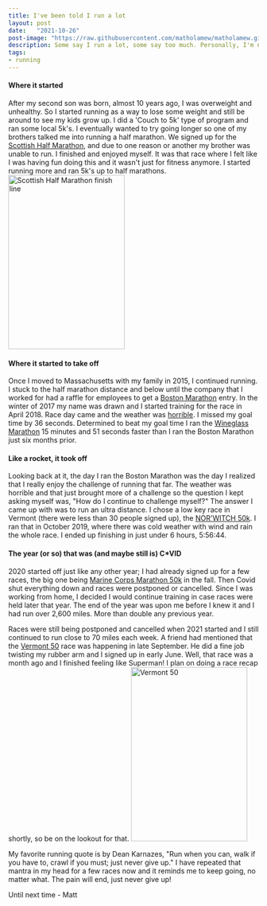 ```yaml
---
title: I've been told I run a lot
layout: post
date:   "2021-10-26"
post-image: "https://raw.githubusercontent.com/matholamew/matholamew.github.io/master/assets/images/2021-10-26post/trailRunner.png"
description: Some say I run a lot, some say too much. Personally, I'm not sure about any of that.
tags:
- running
---
```

#### **Where it started**
After my second son was born, almost 10 years ago, I was overweight and unhealthy. So I started running as a way to lose some weight and still be around to see my kids grow up. I did a 'Couch to 5k' type of program and ran some local 5k's. I eventually wanted to try going longer so one of my brothers talked me into running a half marathon. We signed up for the <a href="https://www.scottishhalfmarathon.com/" title="Scottish Half Marathon">Scottish Half Marathon</a>, and due to one reason or another my brother was unable to run. I finished and enjoyed myself. It was that race where I felt like I was having fun doing this and it wasn't just for fitness anymore. I started running more and ran 5k's up to half marathons.
<img src="https://raw.githubusercontent.com/matholamew/matholamew.github.io/master/assets/images/2021-10-26post/ScottishHalf.png" alt="Scottish Half Marathon finish line" class="centerImage" title="Scottish Half Marathon finish line" width="234" height="350"/>

#### **Where it started to take off**
Once I moved to Massachusetts with my family in 2015, I continued running. I stuck to the half marathon distance and below until the company that I worked for had a raffle for employees to get a <a href="https://www.baa.org/races/boston-marathon" title="Boston Marathon">Boston Marathon</a> entry. In the winter of 2017 my name was drawn and I started training for the race in April 2018. Race day came and the weather was <a href="https://www.sbnation.com/lookit/2018/4/16/17242356/boston-marathon-weather-video-rain-wind" title="Boston Marathon 2018 weather">horrible</a>. I missed my goal time by 36 seconds. Determined to beat my goal time I ran the <a href="https://www.wineglassmarathon.com/" title="Wineglass Marathon">Wineglass Marathon</a> 15 minutes and 51 seconds faster than I ran the Boston Marathon just six months prior.

#### **Like a rocket, it took off**
Looking back at it, the day I ran the Boston Marathon was the day I realized that I really enjoy the challenge of running that far. The weather was horrible and that just brought more of a challenge so the question I kept asking myself was, "How do I continue to challenge myself?" The answer I came up with was to run an ultra distance. I chose a low key race in Vermont (there were less than 30 people signed up), the <a href="https://www.runthewitch.com/" title="NOR'WITCH 50k">NOR'WITCH 50k</a>. I ran that in October 2019, where there was cold weather with wind and rain the whole race. I ended up finishing in just under 6 hours, 5:56:44.

#### **The year (or so) that was (and maybe still is) C*VID**
2020 started off just like any other year; I had already signed up for a few races, the big one being <a href="https://www.marinemarathon.com/events/marathon/mcm-weekend/mcm50k" title="Marine Corps Marathon 50k">Marine Corps Marathon 50k</a> in the fall. Then Covid shut everything down and races were postponed or cancelled. Since I was working from home, I decided I would continue training in case races were held later that year. The end of the year was upon me before I knew it and I had run over 2,600 miles. More than double any previous year.

Races were still being postponed and cancelled when 2021 started and I still continued to run close to 70 miles each week. A friend had mentioned that the <a href="https://vermont50.com/" title="Vermont 50">Vermont 50</a> race was happening in late September. He did a fine job twisting my rubber arm and I signed up in early June. Well, that race was a month ago and I finished feeling like Superman! I plan on doing a race recap shortly, so be on the lookout for that.
<img src="https://raw.githubusercontent.com/matholamew/matholamew.github.io/master/assets/images/2021-10-26post/VT50.png" alt="Vermont 50" title="Vermont 50 - about 2 miles from the finish" class="centerImage" width="234" height="350"/>

My favorite running quote is by Dean Karnazes, "Run when you can, walk if you have to, crawl if you must; just never give up." I have repeated that mantra in my head for a few races now and it reminds me to keep going, no matter what. The pain will end, just never give up!

Until next time - Matt